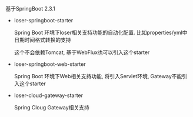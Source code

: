基于SpringBoot 2.3.1

* loser-springboot-starter

  Spring Boot 环境下loser相关支持功能的自动化配置. 比如properties/yml中日期时间格式转换的支持
  
  这个不会依赖Tomcat, 基于WebFlux也可以引入这个starter
  
* loser-springboot-web-starter

  Spring Boot 环境下Web相关支持功能, 将引入Servlet环境, Gateway不能引入这个starter

* loser-cloud-gateway-starter

  Spring Cloug Gateway相关支持
